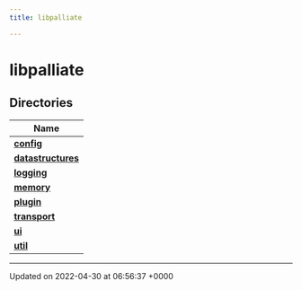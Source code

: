 ```yaml
---
title: libpalliate

---
```


# libpalliate



## Directories

| Name           |
| -------------- |
| **[config](Files/dir_7a6e066784fffe8abe3419ac92a251cd.md#dir-config)**  |
| **[datastructures](Files/dir_245bd2724e8cfbfba8518e38a1f03f8f.md#dir-datastructures)**  |
| **[logging](Files/dir_40678d60fc7b128ade392c28a673a18b.md#dir-logging)**  |
| **[memory](Files/dir_65b2824b32539f85fe023b22ca34a066.md#dir-memory)**  |
| **[plugin](Files/dir_4d7aec9a2a9d00503d01c1b6f391f39f.md#dir-plugin)**  |
| **[transport](Files/dir_e3920ec9a80c2d3e0542cc60ff10219d.md#dir-transport)**  |
| **[ui](Files/dir_e0272172fa7efd190e3918e4ef43ade7.md#dir-ui)**  |
| **[util](Files/dir_1cbc0dc096d0a608beaf642d793cbd12.md#dir-util)**  |






-------------------------------

Updated on 2022-04-30 at 06:56:37 +0000
